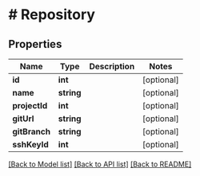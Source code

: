 # # Repository

## Properties

Name | Type | Description | Notes
------------ | ------------- | ------------- | -------------
**id** | **int** |  | [optional]
**name** | **string** |  | [optional]
**projectId** | **int** |  | [optional]
**gitUrl** | **string** |  | [optional]
**gitBranch** | **string** |  | [optional]
**sshKeyId** | **int** |  | [optional]

[[Back to Model list]](../../README.md#models) [[Back to API list]](../../README.md#endpoints) [[Back to README]](../../README.md)

